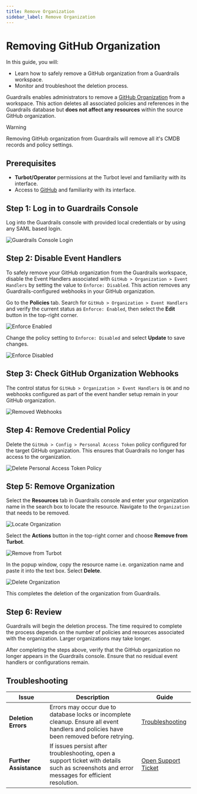 ```yaml
---
title: Remove Organization
sidebar_label: Remove Organization
---
```


# Removing GitHub Organization

In this guide, you will:

- Learn how to safely remove a GitHub organization from a Guardrails workspace.
- Monitor and troubleshoot the deletion process.

Guardrails enables administrators to remove a [GitHub Organization](https://docs.github.com/en/organizations/collaborating-with-groups-in-organizations/about-organizations) from a workspace. This action deletes all associated policies and references in the Guardrails database but **does not affect any resources** within the source GitHub organization.

> [!WARNING]
> Removing GitHub organization from Guardrails will remove all it's CMDB records and policy settings.

## Prerequisites

- **Turbot/Operator** permissions at the Turbot level and familiarity with its interface.
- Access to [GitHub](https://github.com/) and familiarity with its interface.

## Step 1: Log in to Guardrails Console

Log into the Guardrails console with provided local credentials or by using any SAML based login.

![Guardrails Console Login](/images/docs/guardrails/guides/github/remove-organization/guardrails-console-login.png)

## Step 2: Disable Event Handlers

To safely remove your GitHub organization from the Guardrails workspace, disable the Event Handlers associated with `GitHub > Organization > Event Handlers` by setting the value to `Enforce: Disabled`. This action removes any Guardrails-configured webhooks in your GitHub organization.

Go to the **Policies** tab. Search for `GitHub > Organization > Event Handlers` and verify the current status as `Enforce: Enabled`, then select the **Edit** button in the top-right corner.

![Enforce Enabled](/images/docs/guardrails/guides/github/remove-organization/current-setting-enforce-enabled.png)

Change the policy setting to `Enforce: Disabled` and select **Update** to save changes.

![Enforce Disabled](/images/docs/guardrails/guides/github/remove-organization/enforce-disabled.png)

## Step 3: Check GitHub Organization Webhooks

The control status for `GitHub > Organization > Event Handlers` is `OK` and no webhooks configured as part of the event handler setup remain in your GitHub organization.

![Removed Webhooks](/images/docs/guardrails/guides/github/remove-organization/removed-webhooks.png)


## Step 4: Remove Credential Policy

Delete the `GitHub > Config > Personal Access Token` policy configured for the target GitHub organization. This ensures that Guardrails no longer has access to the organization.

![Delete Personal Access Token Policy](/images/docs/guardrails/guides/github/remove-organization/delete-github-config-pat-policy.png)


## Step 5: Remove Organization

Select the **Resources** tab in Guardrails console and enter your organization name in the search box to locate the resource. Navigate to the `Organization` that needs to be removed.

![Locate Organization](/images/docs/guardrails/guides/github/remove-organization/locate-organization.png)

Select the **Actions** button in the top-right corner and choose **Remove from Turbot**.

![Remove from Turbot](/images/docs/guardrails/guides/github/remove-organization/remove-from-turbot.png)

In the popup window, copy the resource name i.e. organization name and paste it into the text box. Select **Delete**.

![Delete Organization](/images/docs/guardrails/guides/github/remove-organization/delete-organization.png)

This completes the deletion of the organization from Guardrails.


## Step 6: Review

Guardrails will begin the deletion process. The time required to complete the process depends on the number of policies and resources associated with the organization. Larger organizations may take longer.

After completing the steps above, verify that the GitHub organization no longer appears in the Guardrails console. Ensure that no residual event handlers or configurations remain.


## Troubleshooting

| **Issue**              | **Description**                                                                                                                            | **Guide**                                                                                   |
|-------------------------|--------------------------------------------------------------------------------------------------------------------------------------------|---------------------------------------------------------------------------------------------|
| **Deletion Errors**     | Errors may occur due to database locks or incomplete cleanup. Ensure all event handlers and policies have been removed before retrying.    | [Troubleshooting](/guardrails/docs/guides/troubleshooting)     |
| **Further Assistance**  | If issues persist after troubleshooting, open a support ticket with details such as screenshots and error messages for efficient resolution. | [Open Support Ticket](https://support.turbot.com)                                           |